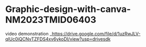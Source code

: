 # Graphic-design-with-canva-NM2023TMID06403
video demonstration _https://drive.google.com/file/d/1uzRwJLV-qlUc0iQCNvTZFDS4xv6ykoDI/view?usp=drivesdk
